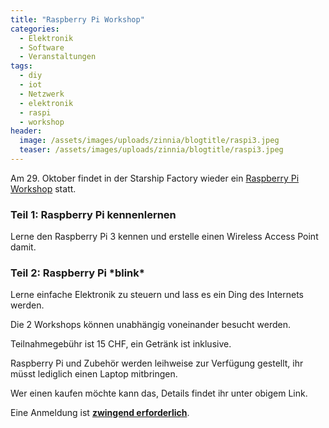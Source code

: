 ```yaml
---
title: "Raspberry Pi Workshop"
categories:
  - Elektronik
  - Software
  - Veranstaltungen
tags:
  - diy
  - iot
  - Netzwerk
  - elektronik
  - raspi
  - workshop
header:
  image: /assets/images/uploads/zinnia/blogtitle/raspi3.jpeg
  teaser: /assets/images/uploads/zinnia/blogtitle/raspi3.jpeg
---
```


Am 29. Oktober findet in der Starship Factory wieder ein [Raspberry Pi Workshop](https://wiki.starship-factory.ch/Veranstaltungen/Workshops/Raspberry-Pi/) statt.

### Teil 1: Raspberry Pi kennenlernen

Lerne den Raspberry Pi 3 kennen und erstelle einen Wireless Access Point damit.

### Teil 2: Raspberry Pi \*blink\*

Lerne einfache Elektronik zu steuern und lass es ein Ding des Internets werden.

Die 2 Workshops können unabhängig voneinander besucht werden.

Teilnahmegebühr ist 15 CHF, ein Getränk ist inklusive.

Raspberry Pi und Zubehör werden leihweise zur Verfügung gestellt, ihr müsst lediglich einen Laptop mitbringen.

Wer einen kaufen möchte kann das, Details findet ihr unter obigem Link.

Eine Anmeldung ist [**zwingend erforderlich**](mailto:workshops@lists.starship-factory.ch?subject=Anmeldung%20Raspberry%20Pi%20Workshop&body=Liebe%20Starship-o-nauten%0A%0AGerne%20nehme%20ich%20am%2029.%20Oktober%20am%20Raspberry%20Pi%20Workshop%20teil.%0A%0AIch%20nehme%20am%201.%20Teil%20um%2013%3A00%20teil.%0A%0AIch%20nehme%20am%202.%20Teil%20um%2016%3A00%20teil.%0A%0ADie%2015%20CHF%20Teilnahmegeb%C3%BChr%20bringe%20ich%20in%20bar%20mit.%0A%0AIch%20bringe%20meinen%20eigenes%20Notebook%20mit.%0A%0ALiebe%20Gr%C3%BCsse).
